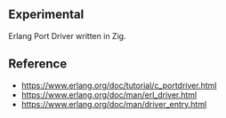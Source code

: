 ## Experimental

Erlang Port Driver written in Zig.

## Reference

* https://www.erlang.org/doc/tutorial/c_portdriver.html
* https://www.erlang.org/doc/man/erl_driver.html
* https://www.erlang.org/doc/man/driver_entry.html
